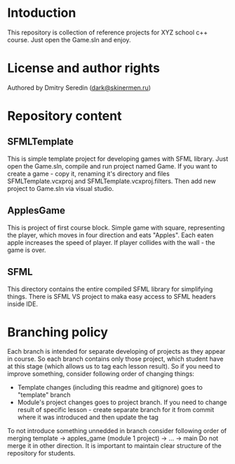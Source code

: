 # Intoduction
This repository is collection of reference projects for XYZ school c++ course.
Just open the Game.sln and enjoy.

# License and author rights 
Authored by Dmitry Seredin (dark@skinermen.ru)

# Repository content
## SFMLTemplate
This is simple template project for developing games with SFML library.
Just open the Game.sln, compile and run project named Game. If you want to create a game - copy it, renaming it's directory and files SFMLTemplate.vcxproj and SFMLTemplate.vcxproj.filters.
Then add new project to Game.sln via visual studio.

## ApplesGame
This is project of first course block. Simple game with square, representing the player, which moves in four direction and eats "Apples". Each eaten apple increases the speed of player.
If player collides with the wall - the game is over.

## SFML
This directory contains the entire compiled SFML library for simplifying things. There is SFML VS project to maka easy access to SFML headers inside IDE.

# Branching policy
Each branch is intended for separate developing of projects as they appear in course. So each branch contains only those project, which student have at this stage (which allows us to tag each lesson result).
So if you need to improve something, consider following order of changing things:
* Template changes (including this readme and gitignore) goes to "template" branch
* Module's project changes goes to project branch. If you need to change result of specific lesson - create separate branch for it from commit where it was introduced and then update the tag

To not introduce something unnedded in branch consider following order of merging
template -> apples_game (module 1 project) -> ... -> main
Do not merge it in other direction. It is important to maintain clear structure of the repository for students.



